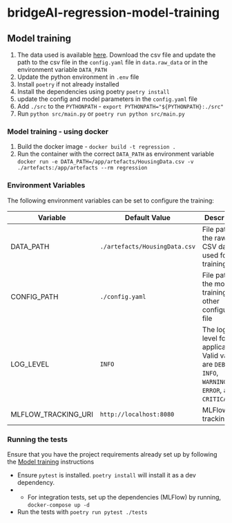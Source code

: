 # bridgeAI-regression-model-training

## Model training

1. The data used is available [here](https://www.kaggle.com/datasets/yasserh/housing-prices-dataset).
Download the csv file and update the path to the csv file in the `config.yaml` file in `data.raw_data` 
or in the environment variable `DATA_PATH`
2. Update the python environment in `.env` file
3. Install `poetry` if not already installed
4. Install the dependencies using poetry `poetry install`
5. update the config and model parameters in the `config.yaml` file
6. Add `./src` to the `PYTHONPATH` - `export PYTHONPATH="${PYTHONPATH}:./src"`
7. Run `python src/main.py` or `poetry run python src/main.py`


### Model training - using docker
1. Build the docker image - `docker build -t regression .`
2. Run the container with the correct `DATA_PATH` as environment variable `docker run -e DATA_PATH=/app/artefacts/HousingData.csv -v ./artefacts:/app/artefacts --rm regression`


### Environment Variables

The following environment variables can be set to configure the training:

| Variable            | Default Value                  | Description                                                                                                  |
|---------------------|--------------------------------|--------------------------------------------------------------------------------------------------------------|
| DATA_PATH           | `./artefacts/HousingData.csv`  | File path to the raw data CSV data used for training                                                         |
| CONFIG_PATH         | `./config.yaml`                | File path to the model training and other configuration file                                                 |
| LOG_LEVEL           | `INFO`                         | The logging level for the application. Valid values are `DEBUG`, `INFO`, `WARNING`, `ERROR`, and `CRITICAL`. |
| MLFLOW_TRACKING_URI | `http://localhost:8080`        | MLFlow tracking URI                                                                                          |


### Running the tests

Ensure that you have the project requirements already set up by following the [Model training](#model-training) instructions
- Ensure `pytest` is installed. `poetry install` will install it as a dev dependency.
- - For integration tests, set up the dependencies (MLFlow) by running, `docker-compose up -d`
- Run the tests with `poetry run pytest ./tests`
